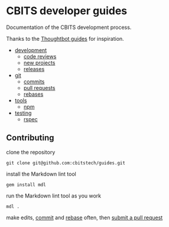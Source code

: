 # CBITS developer guides

Documentation of the CBITS development process.

Thanks to the [Thoughtbot guides](https://github.com/thoughtbot/guides) for
inspiration.

* [development](/development)
  * [code reviews](/development/code_reviews)
  * [new projects](/development/new_projects)
  * [releases](/development/releases)
* [git](/git)
  * [commits](/git/commits)
  * [pull requests](/git/pull_requests)
  * [rebases](/git/rebases)
* [tools](/tools)
  * [npm](/tools/npm)
* [testing](/testing)
  * [rspec](/testing/rspec)

## Contributing

clone the repository

```
git clone git@github.com:cbitstech/guides.git
```

install the Markdown lint tool

```
gem install mdl
```

run the Markdown lint tool as you work

```
mdl .
```

make edits, [commit](/git/commits) and [rebase](/git/rebases) often, then
[submit a pull request](/git/pull_requests)
